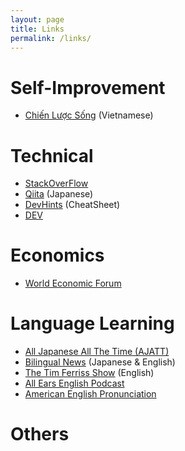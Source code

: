 ```yaml
---
layout: page
title: Links
permalink: /links/
---
```


# Self-Improvement
- [Chiến Lược Sống](https://chienluocsong.com/) (Vietnamese)

# Technical
- [StackOverFlow](https://stackoverflow.com/)
- [Qiita](https://qiita.com/) (Japanese)
- [DevHints](https://devhints.io/) (CheatSheet)
- [DEV](https://dev.to/)

# Economics
- [World Economic Forum](https://www.weforum.org/)

# Language Learning
- [All Japanese All The Time (AJATT)](http://www.alljapaneseallthetime.com/blog/)
- [Bilingual News](https://bilingualnews.libsyn.com/) (Japanese & English)
- [The Tim Ferriss Show](https://tim.blog/podcast/) (English)
- [All Ears English Podcast](https://www.allearsenglish.com/episodes/)
- [American English Pronunciation](https://pronuncian.com/)

# Others
